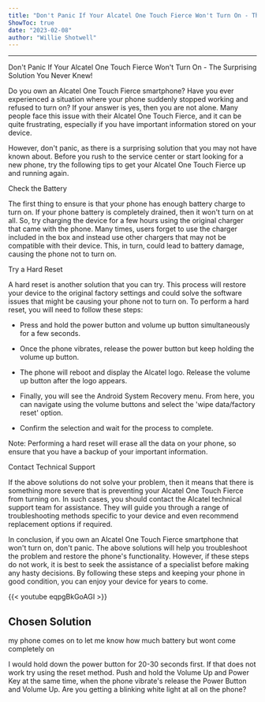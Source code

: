 ```yaml
---
title: "Don't Panic If Your Alcatel One Touch Fierce Won't Turn On - The Surprising Solution You Never Knew! "
ShowToc: true 
date: "2023-02-08"
author: "Willie Shotwell"
---
```

*****
Don't Panic If Your Alcatel One Touch Fierce Won't Turn On - The Surprising Solution You Never Knew!

Do you own an Alcatel One Touch Fierce smartphone? Have you ever experienced a situation where your phone suddenly stopped working and refused to turn on? If your answer is yes, then you are not alone. Many people face this issue with their Alcatel One Touch Fierce, and it can be quite frustrating, especially if you have important information stored on your device.

However, don't panic, as there is a surprising solution that you may not have known about. Before you rush to the service center or start looking for a new phone, try the following tips to get your Alcatel One Touch Fierce up and running again.

Check the Battery

The first thing to ensure is that your phone has enough battery charge to turn on. If your phone battery is completely drained, then it won't turn on at all. So, try charging the device for a few hours using the original charger that came with the phone. Many times, users forget to use the charger included in the box and instead use other chargers that may not be compatible with their device. This, in turn, could lead to battery damage, causing the phone not to turn on.

Try a Hard Reset

A hard reset is another solution that you can try. This process will restore your device to the original factory settings and could solve the software issues that might be causing your phone not to turn on. To perform a hard reset, you will need to follow these steps:

- Press and hold the power button and volume up button simultaneously for a few seconds.

- Once the phone vibrates, release the power button but keep holding the volume up button.

- The phone will reboot and display the Alcatel logo. Release the volume up button after the logo appears.

- Finally, you will see the Android System Recovery menu. From here, you can navigate using the volume buttons and select the 'wipe data/factory reset' option.

- Confirm the selection and wait for the process to complete.

Note: Performing a hard reset will erase all the data on your phone, so ensure that you have a backup of your important information.

Contact Technical Support

If the above solutions do not solve your problem, then it means that there is something more severe that is preventing your Alcatel One Touch Fierce from turning on. In such cases, you should contact the Alcatel technical support team for assistance. They will guide you through a range of troubleshooting methods specific to your device and even recommend replacement options if required.

In conclusion, if you own an Alcatel One Touch Fierce smartphone that won't turn on, don't panic. The above solutions will help you troubleshoot the problem and restore the phone's functionality. However, if these steps do not work, it is best to seek the assistance of a specialist before making any hasty decisions. By following these steps and keeping your phone in good condition, you can enjoy your device for years to come.

{{< youtube eqpgBkGoAGI >}} 



## Chosen Solution
 my phone comes on to let me know how much battery but wont come completely on

 I would hold down the power button for 20-30 seconds first.  If that does not work try using the  reset method.
Push and hold the Volume Up and Power Key at the same time, when the phone vibrate's release the Power Button and Volume Up.
Are you getting a blinking white light at all on the phone?




